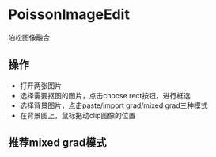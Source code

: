 # PoissonImageEdit
泊松图像融合

## 操作
- 打开两张图片
- 选择需要抠图的图片，点击choose rect按钮，进行框选
- 选择背景图片，点击paste/import grad/mixed grad三种模式
- 在背景图上，鼠标拖动clip图像的位置

## 推荐mixed grad模式
